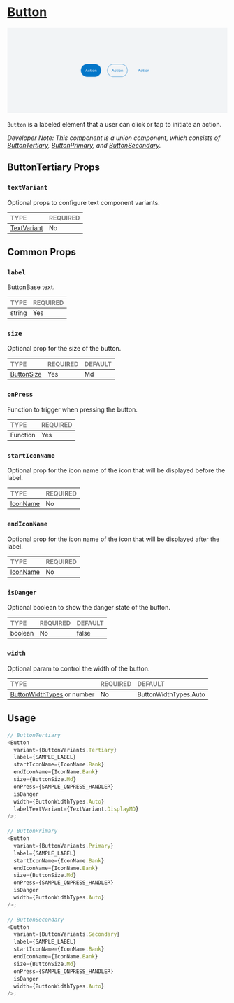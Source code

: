 # [Button](https://metamask-consensys.notion.site/Button-88af1ddc075b40e3bb38a6d0c098d9b6)

![Button](./Button.png)

`Button` is a labeled element that a user can click or tap to initiate an action.

_Developer Note: This component is a union component, which consists of [ButtonTertiary](./variants/ButtonTertiary/ButtonTertiary.tsx), [ButtonPrimary](./variants/ButtonPrimary/ButtonPrimary.tsx), and [ButtonSecondary](./variants/ButtonSecondary/ButtonSecondary.tsx)._

## ButtonTertiary Props

### `textVariant`

Optional props to configure text component variants.

| <span style="color:gray;font-size:14px">TYPE</span> | <span style="color:gray;font-size:14px">REQUIRED</span> |
| :-------------------------------------------------- | :------------------------------------------------------ |
| [TextVariant](../../../../Texts/Text/Text.types.ts) | No                                                      |

## Common Props

### `label`

ButtonBase text.

| <span style="color:gray;font-size:14px">TYPE</span> | <span style="color:gray;font-size:14px">REQUIRED</span> |
| :-------------------------------------------------- | :------------------------------------------------------ |
| string                                              | Yes                                                     |

### `size`

Optional prop for the size of the button.

| <span style="color:gray;font-size:14px">TYPE</span> | <span style="color:gray;font-size:14px">REQUIRED</span> | <span style="color:gray;font-size:14px">DEFAULT</span> |
| :-------------------------------------------------- | :------------------------------------------------------ | :----------------------------------------------------- |
| [ButtonSize](../../Button.types.ts)                 | Yes                                                     | Md                                                     |

### `onPress`

Function to trigger when pressing the button.

| <span style="color:gray;font-size:14px">TYPE</span> | <span style="color:gray;font-size:14px">REQUIRED</span> |
| :-------------------------------------------------- | :------------------------------------------------------ |
| Function                                            | Yes                                                     |

### `startIconName`

Optional prop for the icon name of the icon that will be displayed before the label.

| <span style="color:gray;font-size:14px">TYPE</span> | <span style="color:gray;font-size:14px">REQUIRED</span> |
| :-------------------------------------------------- | :------------------------------------------------------ |
| [IconName](../Icons/Icon.types.ts)                  | No                                                      |

### `endIconName`

Optional prop for the icon name of the icon that will be displayed after the label.

| <span style="color:gray;font-size:14px">TYPE</span> | <span style="color:gray;font-size:14px">REQUIRED</span> |
| :-------------------------------------------------- | :------------------------------------------------------ |
| [IconName](../Icons/Icon.types.ts)                  | No                                                      |

### `isDanger`

Optional boolean to show the danger state of the button.

| <span style="color:gray;font-size:14px">TYPE</span> | <span style="color:gray;font-size:14px">REQUIRED</span> | <span style="color:gray;font-size:14px">DEFAULT</span> |
| :-------------------------------------------------- | :------------------------------------------------------ | :----------------------------------------------------- |
| boolean                                             | No                                                      | false                                                  |

### `width`

Optional param to control the width of the button.

| <span style="color:gray;font-size:14px">TYPE</span> | <span style="color:gray;font-size:14px">REQUIRED</span> | <span style="color:gray;font-size:14px">DEFAULT</span> |
| :-------------------------------------------------- | :------------------------------------------------------ | :----------------------------------------------------- |
| [ButtonWidthTypes](../../Button.types.ts) or number | No                                                      | ButtonWidthTypes.Auto                                  |

## Usage

```javascript
// ButtonTertiary
<Button
  variant={ButtonVariants.Tertiary}
  label={SAMPLE_LABEL}
  startIconName={IconName.Bank}
  endIconName={IconName.Bank}
  size={ButtonSize.Md}
  onPress={SAMPLE_ONPRESS_HANDLER}
  isDanger
  width={ButtonWidthTypes.Auto}
  labelTextVariant={TextVariant.DisplayMD}
/>;

// ButtonPrimary
<Button
  variant={ButtonVariants.Primary}
  label={SAMPLE_LABEL}
  startIconName={IconName.Bank}
  endIconName={IconName.Bank}
  size={ButtonSize.Md}
  onPress={SAMPLE_ONPRESS_HANDLER}
  isDanger
  width={ButtonWidthTypes.Auto}
/>;

// ButtonSecondary
<Button
  variant={ButtonVariants.Secondary}
  label={SAMPLE_LABEL}
  startIconName={IconName.Bank}
  endIconName={IconName.Bank}
  size={ButtonSize.Md}
  onPress={SAMPLE_ONPRESS_HANDLER}
  isDanger
  width={ButtonWidthTypes.Auto}
/>;
```
